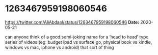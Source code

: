 # 1263467959198060546
https://twitter.com/AliAbdaal/status/1263467959198060546
**Date:** 2020-05-21

can anyone think of a good semi-joking name for a ‘head to head’ type series of videos (eg: budget ipad vs surface go, physical book vs kindle, windows vs mac, iphone vs android) that sort of thing
